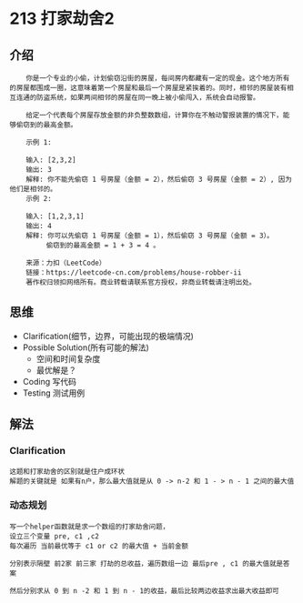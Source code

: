 # 213 打家劫舍2

## 介绍

```
    你是一个专业的小偷，计划偷窃沿街的房屋，每间房内都藏有一定的现金。这个地方所有的房屋都围成一圈，这意味着第一个房屋和最后一个房屋是紧挨着的。同时，相邻的房屋装有相互连通的防盗系统，如果两间相邻的房屋在同一晚上被小偷闯入，系统会自动报警。

    给定一个代表每个房屋存放金额的非负整数数组，计算你在不触动警报装置的情况下，能够偷窃到的最高金额。

    示例 1:

    输入: [2,3,2]
    输出: 3
    解释: 你不能先偷窃 1 号房屋（金额 = 2），然后偷窃 3 号房屋（金额 = 2）, 因为他们是相邻的。
    示例 2:

    输入: [1,2,3,1]
    输出: 4
    解释: 你可以先偷窃 1 号房屋（金额 = 1），然后偷窃 3 号房屋（金额 = 3）。
         偷窃到的最高金额 = 1 + 3 = 4 。

    来源：力扣（LeetCode）
    链接：https://leetcode-cn.com/problems/house-robber-ii
    著作权归领扣网络所有。商业转载请联系官方授权，非商业转载请注明出处。
```

## 思维

- Clarification(细节，边界，可能出现的极端情况)
- Possible Solution(所有可能的解法)
   - 空间和时间复杂度
   - 最优解是？
- Coding 写代码
- Testing 测试用例

## 解法

### Clarification
    这题和打家劫舍的区别就是住户成环状
    解题的关键就是 如果有n户，那么最大值就是从 0 -> n-2 和 1 - > n - 1 之间的最大值


### 动态规划 

    写一个helper函数就是求一个数组的打家劫舍问题，
    设立三个变量 pre, c1 ,c2
    每次遍历 当前最优等于 c1 or c2 的最大值 + 当前金额

    分别表示隔壁 前2家 前三家 打劫的总收益，遍历数组一边 最后pre , c1 的最大值就是答案

    然后分别求从 0 到 n -2 和 1 到 n - 1的收益，最后比较两边收益求出最大收益即可

   